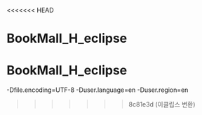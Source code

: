 <<<<<<< HEAD
# BookMall_H_eclipse
BookMall_H_eclipse
=======
-Dfile.encoding=UTF-8 -Duser.language=en -Duser.region=en
>>>>>>> 8c81e3d (이클립스 변환)
